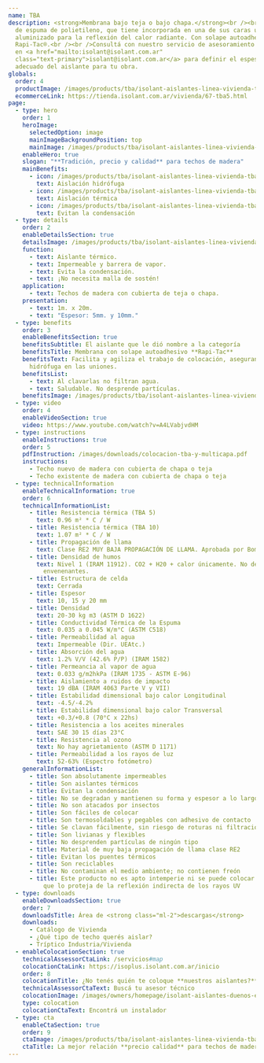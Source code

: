 ```yaml
---
name: TBA
description: <strong>Membrana bajo teja o bajo chapa.</strong><br /><br />Lámina
  de espuma de polietileno, que tiene incorporada en una de sus caras un film
  aluminizado para la reflexión del calor radiante. Con solape autoadhesivo
  Rapi-Tac®.<br /><br />Consultá con nuestro servicio de asesoramiento gratuito
  en <a href="mailto:isolant@isolant.com.ar"
  class="text-primary">isolant@isolant.com.ar</a> para definir el espesor más
  adecuado del aislante para tu obra.
globals:
  order: 4
  productImage: /images/products/tba/isolant-aislantes-linea-vivienda-tba-imagen-rollo.png
  ecommerceLink: https://tienda.isolant.com.ar/vivienda/67-tba5.html
page:
  - type: hero
    order: 1
    heroImage:
      selectedOption: image
      mainImageBackgroundPosition: top
      mainImage: /images/products/tba/isolant-aislantes-linea-vivienda-tba-imagen-principal.jpg
    enableHero: true
    slogan: "**Tradición, precio y calidad** para techos de madera"
    mainBenefits:
      - icon: /images/products/tba/isolant-aislantes-linea-vivienda-tba-beneficio-1.svg
        text: Aislación hidrófuga
      - icon: /images/products/tba/isolant-aislantes-linea-vivienda-tba-beneficio-2.svg
        text: Aislación térmica
      - icon: /images/products/tba/isolant-aislantes-linea-vivienda-tba-beneficio-3.svg
        text: Evitan la condensación
  - type: details
    order: 2
    enableDetailsSection: true
    detailsImage: /images/products/tba/isolant-aislantes-linea-vivienda-tba-imagen-detalle.jpg
    function:
      - text: Aislante térmico.
      - text: Impermeable y barrera de vapor.
      - text: Evita la condensación.
      - text: ¡No necesita malla de sostén!
    application:
      - text: Techos de madera con cubierta de teja o chapa.
    presentation:
      - text: 1m. x 20m.
      - text: "Espesor: 5mm. y 10mm."
  - type: benefits
    order: 3
    enableBenefitsSection: true
    benefitsSubtitle: El aislante que le dió nombre a la categoría
    benefitsTitle: Membrana con solape autoadhesivo **Rapi-Tac**
    benefitsText: Facilita y agiliza el trabajo de colocación, asegurando aislación
      hidrófuga en las uniones.
    benefitsList:
      - text: Al clavarlas no filtran agua.
      - text: Saludable. No desprende partículas.
    benefitsImage: /images/products/tba/isolant-aislantes-linea-vivienda-tba-beneficio-exclusivo.jpg
  - type: video
    order: 4
    enableVideoSection: true
    video: https://www.youtube.com/watch?v=A4LVabjvdHM
  - type: instructions
    enableInstructions: true
    order: 5
    pdfInstruction: /images/downloads/colocacion-tba-y-multicapa.pdf
    instructions:
      - Techo nuevo de madera con cubierta de chapa o teja
      - Techo existente de madera con cubierta de chapa o teja
  - type: technicalInformation
    enableTechnicalInformation: true
    order: 6
    technicalInformationList:
      - title: Resistencia térmica (TBA 5)
        text: 0.96 m² * C / W
      - title: Resistencia térmica (TBA 10)
        text: 1.07 m² * C / W
      - title: Propagación de llama
        text: Clase RE2 MUY BAJA PROPAGACIÓN DE LLAMA. Aprobada por Bomberos Argentina.
      - title: Densidad de humos
        text: Nivel 1 (IRAM 11912). CO2 + H20 + calor únicamente. No desprende gases
          envenenantes.
      - title: Estructura de celda
        text: Cerrada
      - title: Espesor
        text: 10, 15 y 20 mm
      - title: Densidad
        text: 20-30 kg m3 (ASTM D 1622)
      - title: Conductividad Térmica de la Espuma
        text: 0.035 a 0.045 W/m°C (ASTM C518)
      - title: Permeabilidad al agua
        text: Impermeable (Dir. UEAtc.)
      - title: Absorción del agua
        text: 1.2% V/V (42.6% P/P) (IRAM 1582)
      - title: Permeancia al vapor de agua
        text: 0.033 g/m2hkPa (IRAM 1735 - ASTM E-96)
      - title: Aislamiento a ruidos de impacto
        text: 19 dBA (IRAM 4063 Parte V y VII)
      - title: Estabilidad dimensional bajo calor Longitudinal
        text: -4.5/-4.2%
      - title: Estabilidad dimensional bajo calor Transversal
        text: +0.3/+0.8 (70°C x 22hs)
      - title: Resistencia a los aceites minerales
        text: SAE 30 15 días 23°C
      - title: Resistencia al ozono
        text: No hay agrietamiento (ASTM D 1171)
      - title: Permeabilidad a los rayos de luz
        text: 52-63% (Espectro fotómetro)
    generalInformationList:
      - title: Son absolutamente impermeables
      - title: Son aislantes térmicos
      - title: Evitan la condensación
      - title: No se degradan y mantienen su forma y espesor a lo largo del tiempo
      - title: No son atacados por insectos
      - title: Son fáciles de colocar
      - title: Son termosoldables y pegables con adhesivo de contacto
      - title: Se clavan fácilmente, sin riesgo de roturas ni filtraciones
      - title: Son livianas y flexibles
      - title: No desprenden partículas de ningún tipo
      - title: Material de muy baja propagación de llama clase RE2
      - title: Evitan los puentes térmicos
      - title: Son reciclables
      - title: No contaminan el medio ambiente; no contienen freón
      - title: Este producto no es apto intemperie ni se puede colocar sin un cielorraso
          que lo proteja de la reflexión indirecta de los rayos UV
  - type: downloads
    enableDownloadsSection: true
    order: 7
    downloadsTitle: Área de <strong class="ml-2">descargas</strong>
    downloads:
      - Catálogo de Vivienda
      - ¿Qué tipo de techo querés aislar?
      - Tríptico Industria/Vivienda
  - enableColocationSection: true
    technicalAssessorCtaLink: /servicios#map
    colocationCtaLink: https://isoplus.isolant.com.ar/inicio
    order: 8
    colocationTitle: ¿No tenés quién te coloque **nuestros aislantes?**
    technicalAssessorCtaText: Buscá tu asesor técnico
    colocationImage: /images/owners/homepage/isolant-aislantes-duenos-e-inquilinos-isoplus-colocation.jpg
    type: colocation
    colocationCtaText: Encontrá un instalador
  - type: cta
    enableCtaSection: true
    order: 9
    ctaImage: /images/products/tba/isolant-aislantes-linea-vivienda-tba-cta.jpg
    ctaTitle: La mejor relación **precio calidad** para techos de madera
---
```

